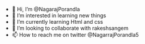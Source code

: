 - 👋 Hi, I’m @NagarajPorandla
- 👀 I’m interested in learning new things
- 🌱 I’m currently learning Html and css
- 💞️ I’m looking to collaborate with rakeshsangem
- 📫 How to reach me on twitter @NagarrajPorandla5

<!---
NagarajPorandla/NagarajPorandla is a ✨ special ✨ repository because its `README.md` (this file) appears on your GitHub profile.
You can click the Preview link to take a look at your changes.
--->
